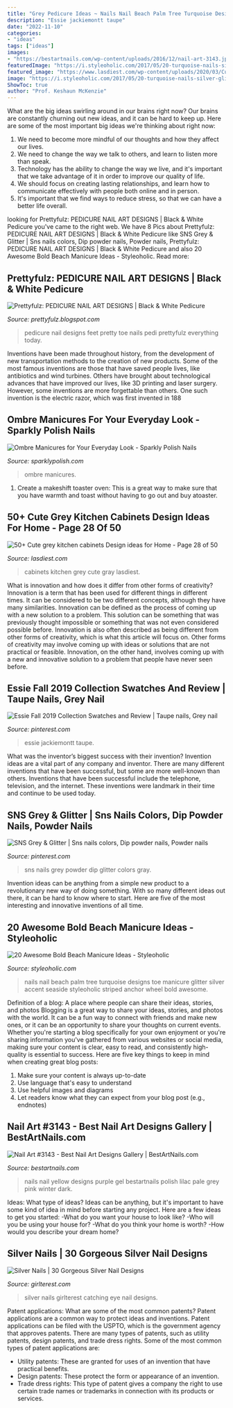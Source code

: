 ```yaml
---
title: "Grey Pedicure Ideas ~ Nails Nail Beach Palm Tree Turquoise Designs Toe Manicure Glitter Silver Accent Seaside Styleoholic Striped Anchor Wheel Bold Awesome"
description: "Essie jackiemontt taupe"
date: "2022-11-10"
categories:
- "ideas"
tags: ["ideas"]
images:
- "https://bestartnails.com/wp-content/uploads/2016/12/nail-art-3143.jpg"
featuredImage: "https://i.styleoholic.com/2017/05/20-turquoise-nails-silver-glitter-accent-and-a-white-nail-with-a-black-palm.jpg"
featured_image: "https://www.lasdiest.com/wp-content/uploads/2020/03/Cute-grey-kitchen-cabinets-Design-ideas-for-Home-22.jpg"
image: "https://i.styleoholic.com/2017/05/20-turquoise-nails-silver-glitter-accent-and-a-white-nail-with-a-black-palm.jpg"
ShowToc: true
author: "Prof. Keshaun McKenzie"
---
```



What are the big ideas swirling around in our brains right now?
Our brains are constantly churning out new ideas, and it can be hard to keep up. Here are some of the most important big ideas we're thinking about right now: 
1. We need to become more mindful of our thoughts and how they affect our lives. 
2. We need to change the way we talk to others, and learn to listen more than speak. 
3. Technology has the ability to change the way we live, and it's important that we take advantage of it in order to improve our quality of life. 
4. We should focus on creating lasting relationships, and learn how to communicate effectively with people both online and in person. 
5. It's important that we find ways to reduce stress, so that we can have a better life overall.

	

		
looking for Prettyfulz: PEDICURE NAIL ART DESIGNS | Black &amp; White Pedicure you've came to the right web. We have 8 Pics about Prettyfulz: PEDICURE NAIL ART DESIGNS | Black &amp; White Pedicure like SNS Grey &amp; Glitter | Sns nails colors, Dip powder nails, Powder nails, Prettyfulz: PEDICURE NAIL ART DESIGNS | Black &amp; White Pedicure and also 20 Awesome Bold Beach Manicure Ideas - Styleoholic. Read more:
		
    
## Prettyfulz: PEDICURE NAIL ART DESIGNS | Black &amp; White Pedicure

<img loading=lazy src="http://4.bp.blogspot.com/_7lChV76MlBY/TUhgkKKda_I/AAAAAAAAAcc/0EWvhJr3coU/w1200-h630-p-k-no-nu/blackandwhitepedi1.jpg" onerror="this.onerror=null;this.src='https://tse3.mm.bing.net/th?id=OIP.RLvz--1HKgQE3hELPrgfEQHaD4&amp;pid=15.1';" alt="Prettyfulz: PEDICURE NAIL ART DESIGNS | Black &amp; White Pedicure">

_Source: prettyfulz.blogspot.com_

>pedicure nail designs feet pretty toe nails pedi prettyfulz everything today. 

	

Inventions have been made throughout history, from the development of new transportation methods to the creation of new products. Some of the most famous inventions are those that have saved people lives, like antibiotics and wind turbines. Others have brought about technological advances that have improved our lives, like 3D printing and laser surgery. However, some inventions are more forgettable than others. One such invention is the electric razor, which was first invented in 188
    
## Ombre Manicures For Your Everyday Look - Sparkly Polish Nails

<img loading=lazy src="http://www.sparklypolish.com/wp-content/uploads/2019/09/ombre.jpg" onerror="this.onerror=null;this.src='https://tse3.mm.bing.net/th?id=OIP.2eBBaCDwgu307b_CtD2MDwHaHa&amp;pid=15.1';" alt="Ombre Manicures for Your Everyday Look - Sparkly Polish Nails">

_Source: sparklypolish.com_

>ombre manicures. 

	

1. Create a makeshift toaster oven: This is a great way to make sure that you have warmth and toast without having to go out and buy atoaster.

    
## 50+ Cute Grey Kitchen Cabinets Design Ideas For Home - Page 28 Of 50

<img loading=lazy src="https://www.lasdiest.com/wp-content/uploads/2020/03/Cute-grey-kitchen-cabinets-Design-ideas-for-Home-22.jpg" onerror="this.onerror=null;this.src='https://tse4.mm.bing.net/th?id=OIP.CubZunI7T3HTtnV7LnAwuAHaLH&amp;pid=15.1';" alt="50+ Cute grey kitchen cabinets Design ideas for Home - Page 28 of 50">

_Source: lasdiest.com_

>cabinets kitchen grey cute gray lasdiest. 

	

What is innovation and how does it differ from other forms of creativity?
Innovation is a term that has been used for different things in different times. It can be considered to be two different concepts, although they have many similarities. Innovation can be defined as the process of coming up with a new solution to a problem. This solution can be something that was previously thought impossible or something that was not even considered possible before. Innovation is also often described as being different from other forms of creativity, which is what this article will focus on. Other forms of creativity may involve coming up with ideas or solutions that are not practical or feasible. Innovation, on the other hand, involves coming up with a new and innovative solution to a problem that people have never seen before.

    
## Essie Fall 2019 Collection Swatches And Review | Taupe Nails, Grey Nail

<img loading=lazy src="https://i.pinimg.com/736x/6e/44/12/6e4412bb79b2a26dd6c90ead30b62ca3.jpg" onerror="this.onerror=null;this.src='https://tse4.mm.bing.net/th?id=OIP.2sv4bOrPNtmjGHJ4xEBwsQHaLH&amp;pid=15.1';" alt="Essie Fall 2019 Collection Swatches and Review | Taupe nails, Grey nail">

_Source: pinterest.com_

>essie jackiemontt taupe. 

	

What was the inventor’s biggest success with their invention?
Invention ideas are a vital part of any company and inventor. There are many different inventions that have been successful, but some are more well-known than others. Inventions that have been successful include the telephone, television, and the internet. These inventions were landmark in their time and continue to be used today.

    
## SNS Grey &amp; Glitter | Sns Nails Colors, Dip Powder Nails, Powder Nails

<img loading=lazy src="https://i.pinimg.com/originals/67/46/97/67469704b7de48c7665d8243504e1f0b.jpg" onerror="this.onerror=null;this.src='https://tse3.mm.bing.net/th?id=OIP.hT7B3PkevCwEdRRdp8HeLQHaJ4&amp;pid=15.1';" alt="SNS Grey &amp; Glitter | Sns nails colors, Dip powder nails, Powder nails">

_Source: pinterest.com_

>sns nails grey powder dip glitter colors gray. 

	

Invention ideas can be anything from a simple new product to a revolutionary new way of doing something. With so many different ideas out there, it can be hard to know where to start. Here are five of the most interesting and innovative inventions of all time.

    
## 20 Awesome Bold Beach Manicure Ideas - Styleoholic

<img loading=lazy src="https://i.styleoholic.com/2017/05/20-turquoise-nails-silver-glitter-accent-and-a-white-nail-with-a-black-palm.jpg" onerror="this.onerror=null;this.src='https://tse1.mm.bing.net/th?id=OIP.iFIYPrcqpuzQSyYfG3phRQHaJ4&amp;pid=15.1';" alt="20 Awesome Bold Beach Manicure Ideas - Styleoholic">

_Source: styleoholic.com_

>nails nail beach palm tree turquoise designs toe manicure glitter silver accent seaside styleoholic striped anchor wheel bold awesome. 

	

Definition of a blog: A place where people can share their ideas, stories, and photos
Blogging is a great way to share your ideas, stories, and photos with the world. It can be a fun way to connect with friends and make new ones, or it can be an opportunity to share your thoughts on current events. Whether you're starting a blog specifically for your own enjoyment or you're sharing information you've gathered from various websites or social media, making sure your content is clear, easy to read, and consistently high-quality is essential to success. Here are five key things to keep in mind when creating great blog posts: 
1. Make sure your content is always up-to-date 
2. Use language that's easy to understand 
3. Use helpful images and diagrams 
4. Let readers know what they can expect from your blog post (e.g., endnotes) 

    
## Nail Art #3143 - Best Nail Art Designs Gallery | BestArtNails.com

<img loading=lazy src="https://bestartnails.com/wp-content/uploads/2016/12/nail-art-3143.jpg" onerror="this.onerror=null;this.src='https://tse2.mm.bing.net/th?id=OIP.qfo4phD2a1jzLVlQE0m9PQHaHa&amp;pid=15.1';" alt="Nail Art #3143 - Best Nail Art Designs Gallery | BestArtNails.com">

_Source: bestartnails.com_

>nails nail yellow designs purple gel bestartnails polish lilac pale grey pink winter dark. 

	

Ideas: What type of ideas?
Ideas can be anything, but it's important to have some kind of idea in mind before starting any project. Here are a few ideas to get you started: 
-What do you want your house to look like? 
-Who will you be using your house for? 
-What do you think your home is worth? 
-How would you describe your dream home?

    
## Silver Nails | 30 Gorgeous Silver Nail Designs

<img loading=lazy src="https://girlterest.com/wp-content/uploads/2017/07/silver-nails.jpg" onerror="this.onerror=null;this.src='https://tse4.mm.bing.net/th?id=OIP.wCi62wF_EcAxwRRWgov_sAHaFj&amp;pid=15.1';" alt="Silver Nails | 30 Gorgeous Silver Nail Designs">

_Source: girlterest.com_

>silver nails girlterest catching eye nail designs. 

	

Patent applications: What are some of the most common patents?
Patent applications are a common way to protect ideas and inventions. Patent applications can be filed with the USPTO, which is the government agency that approves patents. There are many types of patents, such as utility patents, design patents, and trade dress rights. Some of the most common types of patent applications are: 
- Utility patents: These are granted for uses of an invention that have practical benefits. 
- Design patents: These protect the form or appearance of an invention. 
- Trade dress rights: This type of patent gives a company the right to use certain trade names or trademarks in connection with its products or services.

